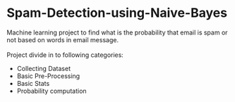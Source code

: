 # Spam-Detection-using-Naive-Bayes
Machine learning project to find what is the probability that email is spam or not based on words in email message.<br>
<br>Project divide in to following categories:
- Collecting Dataset
- Basic Pre-Processing
- Basic Stats
- Probability computation
